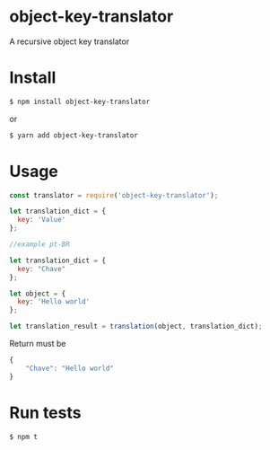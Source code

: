 # object-key-translator
A recursive object key translator

# Install
```bash
$ npm install object-key-translator
```
or
```bash
$ yarn add object-key-translator
```

# Usage

```javascript
const translator = require('object-key-translator');

let translation_dict = {
  key: 'Value'
};

//example pt-BR

let translation_dict = {
  key: "Chave"
};

let object = {
  key: 'Hello world'
};

let translation_result = translation(object, translation_dict);


```
Return must be
```javascript
{
    "Chave": "Hello world"
}
```

# Run tests

```bash
$ npm t
```
